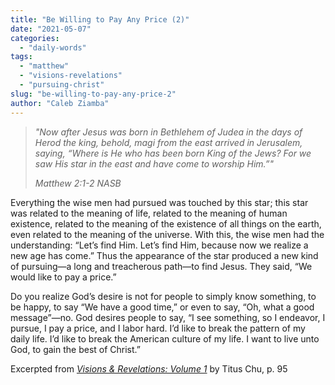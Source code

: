 ```yaml
---
title: "Be Willing to Pay Any Price (2)"
date: "2021-05-07"
categories: 
  - "daily-words"
tags: 
  - "matthew"
  - "visions-revelations"
  - "pursuing-christ"
slug: "be-willing-to-pay-any-price-2"
author: "Caleb Ziamba"
---
```


> _"Now after Jesus was born in Bethlehem of Judea in the days of Herod the king, behold, magi from the east arrived in Jerusalem, saying, “Where is He who has been born King of the Jews? For we saw His star in the east and have come to worship Him.”"_
> 
> _Matthew 2:1-2 NASB_

Everything the wise men had pursued was touched by this star; this star was related to the meaning of life, related to the meaning of human existence, related to the meaning of the existence of all things on the earth, even related to the meaning of the universe. With this, the wise men had the understanding: “Let’s find Him. Let’s find Him, because now we realize a new age has come.” Thus the appearance of the star produced a new kind of pursuing—a long and treacherous path—to find Jesus. They said, “We would like to pay a price.”

Do you realize God’s desire is not for people to simply know something, to be happy, to say “We have a good time,” or even to say, “Oh, what a good message”—no. God desires people to say, “I see something, so I endeavor, I pursue, I pay a price, and I labor hard. I’d like to break the pattern of my daily life. I’d like to break the American culture of my life. I want to live unto God, to gain the best of Christ.”

Excerpted from _[Visions & Revelations: Volume 1](https://www.asweetsavor.org/visions-and-revelations/)_ by Titus Chu, p. 95
